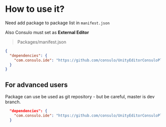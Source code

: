 # How to use it?

Need add package to package list in `manifest.json`

Also Consulo must set as **External Editor**

> Packages/manifest.json

```json
{
  "dependencies": {
    "com.consulo.ide": "https://github.com/consulo/UnityEditorConsuloPlugin.git#2.6.0"
  }
}
```

## For advanced users

Package can use be used as git repository - but be careful, master is dev branch.

```json
  "dependencies": {
    "com.consulo.ide": "https://github.com/consulo/UnityEditorConsuloPlugin.git"
  }
```

